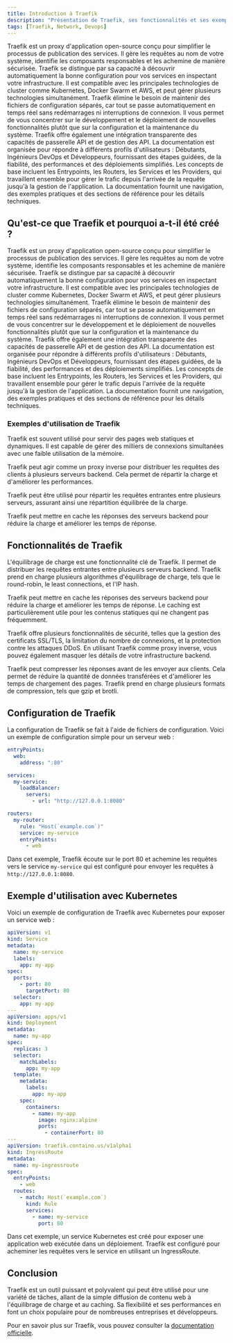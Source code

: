 ```yaml
---
title: Introduction à Traefik
description: "Présentation de Traefik, ses fonctionnalités et ses exemples d'utilisation dans la vie réelle."
tags: [Traefik, Network, Devops]
---
```


Traefik est un proxy d'application open-source conçu pour simplifier le processus de publication des services. Il gère les requêtes au nom de votre système, identifie les composants responsables et les achemine de manière sécurisée. Traefik se distingue par sa capacité à découvrir automatiquement la bonne configuration pour vos services en inspectant votre infrastructure. Il est compatible avec les principales technologies de cluster comme Kubernetes, Docker Swarm et AWS, et peut gérer plusieurs technologies simultanément. Traefik élimine le besoin de maintenir des fichiers de configuration séparés, car tout se passe automatiquement en temps réel sans redémarrages ni interruptions de connexion. Il vous permet de vous concentrer sur le développement et le déploiement de nouvelles fonctionnalités plutôt que sur la configuration et la maintenance du système. Traefik offre également une intégration transparente des capacités de passerelle API et de gestion des API. La documentation est organisée pour répondre à différents profils d'utilisateurs : Débutants, Ingénieurs DevOps et Développeurs, fournissant des étapes guidées, de la fiabilité, des performances et des déploiements simplifiés. Les concepts de base incluent les Entrypoints, les Routers, les Services et les Providers, qui travaillent ensemble pour gérer le trafic depuis l'arrivée de la requête jusqu'à la gestion de l'application. La documentation fournit une navigation, des exemples pratiques et des sections de référence pour les détails techniques.

<!--truncate-->

## Qu'est-ce que Traefik et pourquoi a-t-il été créé ?

Traefik est un proxy d'application open-source conçu pour simplifier le processus de publication des services. Il gère les requêtes au nom de votre système, identifie les composants responsables et les achemine de manière sécurisée. Traefik se distingue par sa capacité à découvrir automatiquement la bonne configuration pour vos services en inspectant votre infrastructure. Il est compatible avec les principales technologies de cluster comme Kubernetes, Docker Swarm et AWS, et peut gérer plusieurs technologies simultanément. Traefik élimine le besoin de maintenir des fichiers de configuration séparés, car tout se passe automatiquement en temps réel sans redémarrages ni interruptions de connexion. Il vous permet de vous concentrer sur le développement et le déploiement de nouvelles fonctionnalités plutôt que sur la configuration et la maintenance du système. Traefik offre également une intégration transparente des capacités de passerelle API et de gestion des API. La documentation est organisée pour répondre à différents profils d'utilisateurs : Débutants, Ingénieurs DevOps et Développeurs, fournissant des étapes guidées, de la fiabilité, des performances et des déploiements simplifiés. Les concepts de base incluent les Entrypoints, les Routers, les Services et les Providers, qui travaillent ensemble pour gérer le trafic depuis l'arrivée de la requête jusqu'à la gestion de l'application. La documentation fournit une navigation, des exemples pratiques et des sections de référence pour les détails techniques.

### Exemples d'utilisation de Traefik

Traefik est souvent utilisé pour servir des pages web statiques et dynamiques. Il est capable de gérer des milliers de connexions simultanées avec une faible utilisation de la mémoire.

Traefik peut agir comme un proxy inverse pour distribuer les requêtes des clients à plusieurs serveurs backend. Cela permet de répartir la charge et d'améliorer les performances.

Traefik peut être utilisé pour répartir les requêtes entrantes entre plusieurs serveurs, assurant ainsi une répartition équilibrée de la charge.

Traefik peut mettre en cache les réponses des serveurs backend pour réduire la charge et améliorer les temps de réponse.

## Fonctionnalités de Traefik

L'équilibrage de charge est une fonctionnalité clé de Traefik. Il permet de distribuer les requêtes entrantes entre plusieurs serveurs backend. Traefik prend en charge plusieurs algorithmes d'équilibrage de charge, tels que le round-robin, le least connections, et l'IP hash.

Traefik peut mettre en cache les réponses des serveurs backend pour réduire la charge et améliorer les temps de réponse. Le caching est particulièrement utile pour les contenus statiques qui ne changent pas fréquemment.

Traefik offre plusieurs fonctionnalités de sécurité, telles que la gestion des certificats SSL/TLS, la limitation du nombre de connexions, et la protection contre les attaques DDoS. En utilisant Traefik comme proxy inverse, vous pouvez également masquer les détails de votre infrastructure backend.

Traefik peut compresser les réponses avant de les envoyer aux clients. Cela permet de réduire la quantité de données transférées et d'améliorer les temps de chargement des pages. Traefik prend en charge plusieurs formats de compression, tels que gzip et brotli.

## Configuration de Traefik

La configuration de Traefik se fait à l'aide de fichiers de configuration. Voici un exemple de configuration simple pour un serveur web :

```yaml
entryPoints:
  web:
    address: ":80"

services:
  my-service:
    loadBalancer:
      servers:
        - url: "http://127.0.0.1:8080"

routers:
  my-router:
    rule: "Host(`example.com`)"
    service: my-service
    entryPoints:
      - web
```

Dans cet exemple, Traefik écoute sur le port 80 et achemine les requêtes vers le service `my-service` qui est configuré pour envoyer les requêtes à `http://127.0.0.1:8080`.

## Exemple d'utilisation avec Kubernetes

Voici un exemple de configuration de Traefik avec Kubernetes pour exposer un service web :

```yaml
apiVersion: v1
kind: Service
metadata:
  name: my-service
  labels:
    app: my-app
spec:
  ports:
    - port: 80
      targetPort: 80
  selector:
    app: my-app
---
apiVersion: apps/v1
kind: Deployment
metadata:
  name: my-app
spec:
  replicas: 3
  selector:
    matchLabels:
      app: my-app
  template:
    metadata:
      labels:
        app: my-app
    spec:
      containers:
        - name: my-app
          image: nginx:alpine
          ports:
            - containerPort: 80
---
apiVersion: traefik.containo.us/v1alpha1
kind: IngressRoute
metadata:
  name: my-ingressroute
spec:
  entryPoints:
    - web
  routes:
    - match: Host(`example.com`)
      kind: Rule
      services:
        - name: my-service
          port: 80
```

Dans cet exemple, un service Kubernetes est créé pour exposer une application web exécutée dans un déploiement. Traefik est configuré pour acheminer les requêtes vers le service en utilisant un IngressRoute.

## Conclusion

Traefik est un outil puissant et polyvalent qui peut être utilisé pour une variété de tâches, allant de la simple diffusion de contenu web à l'équilibrage de charge et au caching. Sa flexibilité et ses performances en font un choix populaire pour de nombreuses entreprises et développeurs.

Pour en savoir plus sur Traefik, vous pouvez consulter la [documentation officielle](https://doc.traefik.io/traefik/).
